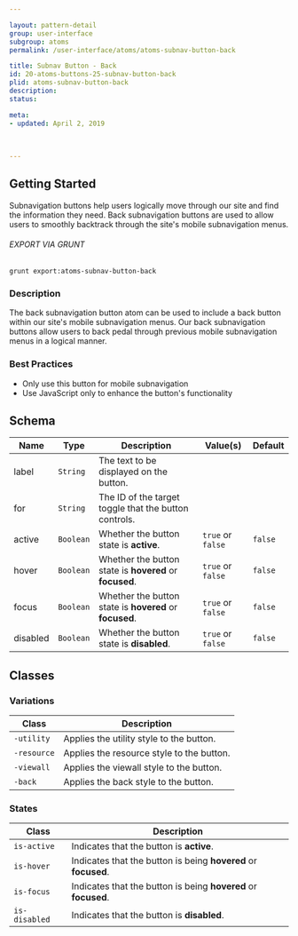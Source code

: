 ```yaml
---

layout: pattern-detail
group: user-interface
subgroup: atoms
permalink: /user-interface/atoms/atoms-subnav-button-back

title: Subnav Button - Back
id: 20-atoms-buttons-25-subnav-button-back
plid: atoms-subnav-button-back
description: 
status: 

meta:
- updated: April 2, 2019
  
  
  
---
```



## Getting Started

Subnavigation buttons help users logically move through our site and find the information they need. Back subnavigation buttons are used to allow users to smoothly backtrack through the site's mobile subnavigation menus.

###### EXPORT VIA GRUNT

```
grunt export:atoms-subnav-button-back
```


### Description

The back subnavigation button atom can be used to include a back button within our site's mobile subnavigation menus. Our back subnavigation buttons allow users to back pedal through previous mobile subnavigation menus in a logical manner.


### Best Practices

- Only use this button for mobile subnavigation
- Use JavaScript only to enhance the button's functionality


## Schema

| Name            | Type      | Description                                               | Value(s)                                | Default                 |
|-----------------|-----------|-----------------------------------------------------------|-----------------------------------------|-------------------------|
| label           | `String`  | The text to be displayed on the button.                   |                                         |                         |
| for             | `String`  | The ID of the target toggle that the button controls.     |                                         |                         |
| active          | `Boolean` | Whether the button state is **active**.                   | `true` or `false`                       | `false`                 |
| hover           | `Boolean` | Whether the button state is **hovered** or **focused**.   | `true` or `false`                       | `false`                 |
| focus           | `Boolean` | Whether the button state is **hovered** or **focused**.   | `true` or `false`                       | `false`                 |
| disabled        | `Boolean` | Whether the button state is **disabled**.                 | `true` or `false`                       | `false`                 |


## Classes

### Variations

| Class           | Description                                     |
|-----------------|-------------------------------------------------|
| `-utility`      | Applies the utility style to the button.        |
| `-resource`     | Applies the resource style to the button.       |
| `-viewall`      | Applies the viewall style to the button.        |
| `-back`         | Applies the back style to the button.           |

### States

| Class             | Description                                                           |
|-------------------|-----------------------------------------------------------------------|
| `is-active`       | Indicates that the button is **active**.                              |
| `is-hover`        | Indicates that the button is being **hovered** or **focused**.        |
| `is-focus`        | Indicates that the button is being **hovered** or **focused**.        |
| `is-disabled`     | Indicates that the button is **disabled**.                            |
